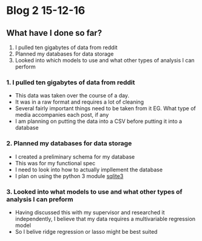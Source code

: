 # Blog 2 15-12-16

## What have I done so far?

1. I pulled ten gigabytes of data from reddit
2. Planned my databases for data storage
3. Looked into which models to use and what other types of analysis I can perform

### 1. I pulled ten gigabytes of data from reddit
* This data was taken over the course of a day.
* It was in a raw format and requires a lot of cleaning 
* Several fairly important things need to be taken from it EG. What type of media accompanies each post, if any
* I am planning on putting the data into a CSV before putting it into a database

### 2. Planned my databases for data storage
* I created a preliminary schema for my database
* This was for my functional spec
* I need to look into how to actually impllement the database
* I plan on using the python 3 module [sqlite3](https://docs.python.org/3/library/sqlite3.html#module-sqlite3)

### 3. Looked into what models to use and what other types of analysis I can preform
* Having discussed this with my supervisor and researched it independently, I believe that my data requires a multivariable regression model
* So I belive ridge regression or lasso might be best suited
